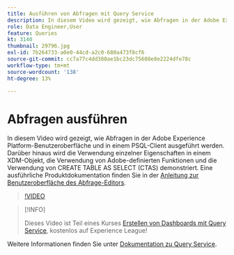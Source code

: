 ```yaml
---
title: Ausführen von Abfragen mit Query Service
description: In diesem Video wird gezeigt, wie Abfragen in der Adobe Experience Platform-Benutzeroberfläche und in einem PSQL-Client ausgeführt werden. Darüber hinaus wird die Verwendung einzelner Eigenschaften in einem XDM-Objekt, die Verwendung von Adobe-definierten Funktionen und die Verwendung von CREATE TABLE AS SELECT (CTAS) demonstriert.
role: Data Engineer,User
feature: Queries
kt: 3140
thumbnail: 29796.jpg
exl-id: 7b264733-a0e0-44cd-a2c0-680a473f8cf6
source-git-commit: cc7a77c4dd380ae1bc23dc75608e8e2224dfe78c
workflow-type: tm+mt
source-wordcount: '138'
ht-degree: 13%

---
```


# Abfragen ausführen

In diesem Video wird gezeigt, wie Abfragen in der Adobe Experience Platform-Benutzeroberfläche und in einem PSQL-Client ausgeführt werden. Darüber hinaus wird die Verwendung einzelner Eigenschaften in einem XDM-Objekt, die Verwendung von Adobe-definierten Funktionen und die Verwendung von CREATE TABLE AS SELECT (CTAS) demonstriert. Eine ausführliche Produktdokumentation finden Sie in der [Anleitung zur Benutzeroberfläche des Abfrage-Editors](https://experienceleague.adobe.com/docs/experience-platform/query/ui/user-guide.html?lang=de).

>[!VIDEO](https://video.tv.adobe.com/v/29796?quality=12&learn=on)

>[!INFO]
>
> Dieses Video ist Teil eines Kurses [Erstellen von Dashboards mit Query Service](https://experienceleague.adobe.com/?recommended=ExperiencePlatform-D-1-2021.1.qsvc.dash), kostenlos auf Experience League!

Weitere Informationen finden Sie unter [Dokumentation zu Query Service](https://experienceleague.adobe.com/docs/experience-platform/query/home.html?lang=de).
